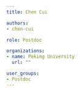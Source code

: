 ```yaml
---
title: Chen Cui

authors:
- chen-cui

role: Postdoc

organizations:
- name: Peking University
  url: ""

user_groups:
- Postdoc
---
```

